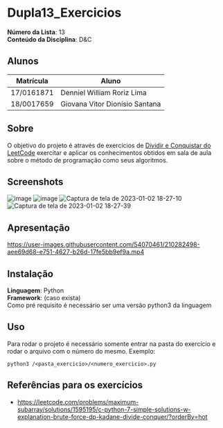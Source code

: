 # Dupla13_Exercicios

**Número da Lista**: 13<br>
**Conteúdo da Disciplina**: D&C<br>

## Alunos
|Matrícula | Aluno |
| -- | -- |
| 17/0161871 |  Denniel William Roriz Lima |
| 18/0017659  |  Giovana Vitor Dionísio Santana |

## Sobre 
O objetivo do projeto é através de exercícios de [Dividir e Conquistar do LeetCode](https://leetcode.com/tag/divide-and-conquer/) exercitar e aplicar os conhecimentos obtidos em sala de aula sobre o método de programação como seus algoritmos.

## Screenshots
![image](https://user-images.githubusercontent.com/54074370/210278659-42e0daa4-438b-4fee-b488-d22d55285344.png)
![image](https://user-images.githubusercontent.com/54074370/210278684-8dc331a5-9aa0-401d-acf3-ecf37fc6957c.png)
![Captura de tela de 2023-01-02 18-27-10](https://user-images.githubusercontent.com/54070461/210279222-9f36784a-e2ef-43cf-8659-2bd28ee2159d.png)
![Captura de tela de 2023-01-02 18-27-39](https://user-images.githubusercontent.com/54070461/210279232-d6d37f65-5a85-44fe-a99c-d66e4a44cd09.png)

## Apresentação

https://user-images.githubusercontent.com/54070461/210282498-aee69d68-e751-4627-b26d-17fe5bb9ef9a.mp4


## Instalação 
**Linguagem**: Python<br>
**Framework**: (caso exista)<br>
Como pré requisito é necessário ser uma versão python3 da linguagem
## Uso 
Para rodar o projeto é necessário somente entrar na pasta do exercício e rodar o arquivo com o número do mesmo. 
Exemplo:

```
python3 /<pasta_exercicio>/<numero_exercicio>.py
```

## Referências para os exercícios

* https://leetcode.com/problems/maximum-subarray/solutions/1595195/c-python-7-simple-solutions-w-explanation-brute-force-dp-kadane-divide-conquer/?orderBy=hot
